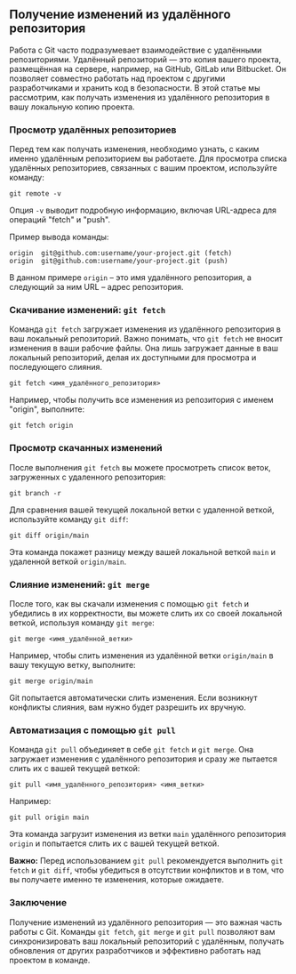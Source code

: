 ## Получение изменений из удалённого репозитория

Работа с Git часто подразумевает взаимодействие с удалёнными репозиториями. Удалённый репозиторий — это копия вашего проекта, размещённая на сервере, например, на GitHub, GitLab или Bitbucket. Он позволяет совместно работать над проектом с другими разработчиками и хранить код в безопасности. В этой статье мы рассмотрим, как получать изменения из удалённого репозитория в вашу локальную копию проекта.

### Просмотр удалённых репозиториев

Перед тем как получать изменения, необходимо узнать, с каким именно удалённым репозиторием вы работаете. Для просмотра списка удалённых репозиториев, связанных с вашим проектом, используйте команду:

```
git remote -v
```

Опция `-v`  выводит подробную информацию, включая URL-адреса для операций "fetch" и "push".

Пример вывода команды:
```
origin	git@github.com:username/your-project.git (fetch)
origin	git@github.com:username/your-project.git (push)
```

В данном примере `origin` – это имя удалённого репозитория, а следующий за ним URL – адрес репозитория. 

### Скачивание изменений: `git fetch`

Команда `git fetch` загружает изменения из удалённого репозитория в ваш локальный репозиторий. Важно понимать, что `git fetch` не вносит изменения в ваши рабочие файлы. Она лишь загружает данные в ваш локальный репозиторий, делая их доступными для просмотра и последующего слияния.

```
git fetch <имя_удалённого_репозитория>
```

Например, чтобы получить все изменения из репозитория с именем "origin", выполните:

```
git fetch origin
```

### Просмотр скачанных изменений

После выполнения `git fetch` вы можете просмотреть список веток, загруженных с удаленного репозитория:

```
git branch -r
```

Для сравнения вашей текущей локальной ветки с удаленной веткой, используйте команду `git diff`:

```
git diff origin/main
```

Эта команда покажет разницу между вашей локальной веткой `main` и удаленной веткой `origin/main`.

### Слияние изменений: `git merge`

После того, как вы скачали изменения с помощью `git fetch` и убедились в их корректности, вы можете слить их со своей локальной веткой, используя команду `git merge`:

```
git merge <имя_удалённой_ветки>
```

Например, чтобы слить изменения из удалённой ветки `origin/main` в вашу текущую ветку, выполните:

```
git merge origin/main
```

Git попытается автоматически слить изменения. Если возникнут конфликты слияния, вам нужно будет разрешить их вручную. 

### Автоматизация с помощью `git pull`

Команда `git pull` объединяет в себе `git fetch` и `git merge`. Она загружает изменения с удалённого репозитория и сразу же пытается слить их с вашей текущей веткой:

```
git pull <имя_удалённого_репозитория> <имя_ветки>
```

Например:

```
git pull origin main
```

Эта команда загрузит изменения из ветки `main` удалённого репозитория `origin` и попытается слить их с вашей текущей веткой.

**Важно:** Перед использованием `git pull` рекомендуется выполнить `git fetch` и `git diff`, чтобы убедиться в отсутствии конфликтов и в том, что вы получаете именно те изменения, которые ожидаете.

### Заключение

Получение изменений из удалённого репозитория — это важная часть работы с Git. Команды `git fetch`, `git merge` и `git pull` позволяют вам синхронизировать ваш локальный репозиторий с удалённым, получать обновления от других разработчиков и эффективно работать над проектом в команде. 
